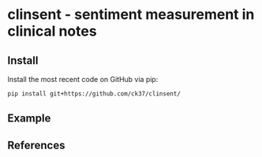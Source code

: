 # clinsent - sentiment measurement in clinical notes

## Install

Install the most recent code on GitHub via pip:

```bash
pip install git+https://github.com/ck37/clinsent/
```

## Example

## References
